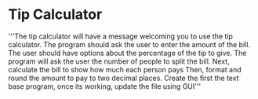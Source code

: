 # Tip Calculator
'''The tip calculator will have a message welcoming you to use the tip calculator.
The program should ask the user to enter the amount of the bill. The user should have options about the percentage of the tip to give.
The program will ask the user the number of people to split the bill.
Next, calculate the bill to show how much each person pays
Then, format and round the amount to pay to two decimal places. 
Create the first the text base program, once its working, update the file using GUI'''
